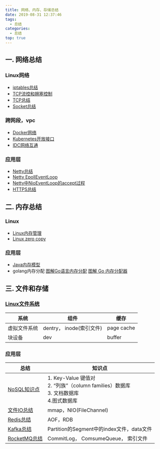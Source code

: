 ```yaml
---
title: 网络、内存、存储总结
date: 2019-08-31 12:37:46
tags:
  - 总结
categories:
  - 总结  
top: true
---
```


<p></p>
<!-- more -->

## 一. 网络总结
###  Linux网络
+ [iptables总结](../../../../2019/08/19/iptables/)
+ [TCP流控和拥塞控制](../../../../2019/08/07/tcpUdpControlCongestion/)
+ [TCP总结](../../../../2015/04/25/tcp/)
+ [Socket总结](../../../../2019/08/25/linux-socket/)


### 跨网段，vpc
+ [Docker网络](../../../../2019/08/04/docker-network/)
+ [Kubernetes开放接口](../../../../2019/08/11/k8sInterface/)   
+ [IDC网络互通](../../../../2019/05/15/netConnection/)

### 应用层
+ [Netty总结](../../../../2015/08/23/nettySummary/)
+ [Netty EpollEventLoop](../../../../2015/10/03/nettyEpollEventLoop/)
+ [Netty中NioEventLoop的accept过程](../../../../2015/09/06/nettyEventLoop-Accept/)
+ [HTTPS总结](../../../../2019/08/14/https/)


## 二. 内存总结
### Linux 
+ [Linux内存管理](../../../../2019/08/23/linuxMemory/)  
+ [Linux zero copy](../../../../2019/09/14/zeroCopy/)   

### 应用层
+ [Java内存模型](../../../../2014/01/03/memoryModel/)
+ golang内存分配
[图解Go语言内存分配](https://mp.weixin.qq.com/s/7bTGxhl7RXBmw5bxaR7Cnw)
[图解 Go 内存分配器](https://www.infoq.cn/article/IEhRLwmmIM7-11RYaLHR)


## 三. 文件和存储
###  [Linux文件系统](../../../../2019/08/24/linuxFile/)   

系统 | 组件 | 缓存
-|-|-
虚拟文件系统 |  dentry， inode(索引文件) | page cache
块设备 | dev | buffer

### 应用层

 总结 | 知识点   
 -|-
 [NoSQL知识点](../../../../2018/07/19/NoSQL/)   |  1. Key-Value 键值对 <br>2. “列族”（column families）数据库<br>3. 文档数据库<br> 4.图式数据库 
 [文件IO总结](../../../../2017/04/23/fileIO/)    |  mmap，NIO(FileChannel)
 [Redis总结](../../../../2016/11/12/redis/)     | AOF，RDB 
 [Kafka总结](../../../../2016/05/11/kafka/)     | Partition的Segment中的index文件，data文件 
 [RocketMQ总结](../../../../2019/06/18/rocketmq/)   | CommitLog， ComsumeQueue， 索引文件 